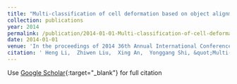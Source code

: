 ```yaml
---
title: "Multi-classification of cell deformation based on object alignment and run length statistic"
collection: publications
year: 2014
permalink: /publication/2014-01-01-Multi-classification-of-cell-deformation-based-on-object-alignment-and-run-length-statistic
date: 2014-01-01
venue: 'In the proceedings of 2014 36th Annual International Conference of the IEEE Engineering in Medicine and Biology Society'
citation: ' Heng Li,  Zhiwen Liu,  Xing An,  Yonggang Shi, &quot;Multi-classification of cell deformation based on object alignment and run length statistic.&quot; In the proceedings of 2014 36th Annual International Conference of the IEEE Engineering in Medicine and Biology Society, 2014.'
---
```

Use [Google Scholar](https://scholar.google.com/scholar?q=Multi+classification+of+cell+deformation+based+on+object+alignment+and+run+length+statistic){:target="_blank"} for full citation